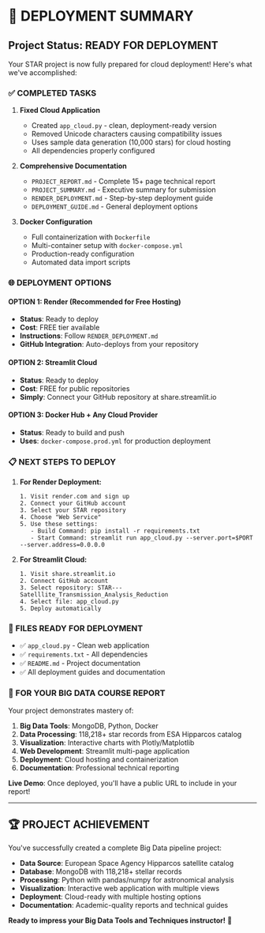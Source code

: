 # 🚀 DEPLOYMENT SUMMARY

## Project Status: READY FOR DEPLOYMENT

Your STAR project is now fully prepared for cloud deployment! Here's what we've accomplished:

### ✅ COMPLETED TASKS

1. **Fixed Cloud Application**
   - Created `app_cloud.py` - clean, deployment-ready version
   - Removed Unicode characters causing compatibility issues
   - Uses sample data generation (10,000 stars) for cloud hosting
   - All dependencies properly configured

2. **Comprehensive Documentation**
   - `PROJECT_REPORT.md` - Complete 15+ page technical report
   - `PROJECT_SUMMARY.md` - Executive summary for submission
   - `RENDER_DEPLOYMENT.md` - Step-by-step deployment guide
   - `DEPLOYMENT_GUIDE.md` - General deployment options

3. **Docker Configuration**
   - Full containerization with `Dockerfile`
   - Multi-container setup with `docker-compose.yml`
   - Production-ready configuration
   - Automated data import scripts

### 🌐 DEPLOYMENT OPTIONS

#### OPTION 1: Render (Recommended for Free Hosting)
- **Status**: Ready to deploy
- **Cost**: FREE tier available
- **Instructions**: Follow `RENDER_DEPLOYMENT.md`
- **GitHub Integration**: Auto-deploys from your repository

#### OPTION 2: Streamlit Cloud
- **Status**: Ready to deploy
- **Cost**: FREE for public repositories
- **Simply**: Connect your GitHub repository at share.streamlit.io

#### OPTION 3: Docker Hub + Any Cloud Provider
- **Status**: Ready to build and push
- **Uses**: `docker-compose.prod.yml` for production deployment

### 📋 NEXT STEPS TO DEPLOY

1. **For Render Deployment:**
   ```
   1. Visit render.com and sign up
   2. Connect your GitHub account
   3. Select your STAR repository
   4. Choose "Web Service"
   5. Use these settings:
      - Build Command: pip install -r requirements.txt
      - Start Command: streamlit run app_cloud.py --server.port=$PORT --server.address=0.0.0.0
   ```

2. **For Streamlit Cloud:**
   ```
   1. Visit share.streamlit.io
   2. Connect GitHub account
   3. Select repository: STAR---Satelllite_Transmission_Analysis_Reduction
   4. Select file: app_cloud.py
   5. Deploy automatically
   ```

### 📁 FILES READY FOR DEPLOYMENT

- ✅ `app_cloud.py` - Clean web application
- ✅ `requirements.txt` - All dependencies
- ✅ `README.md` - Project documentation
- ✅ All deployment guides and documentation

### 🎯 FOR YOUR BIG DATA COURSE REPORT

Your project demonstrates mastery of:

1. **Big Data Tools**: MongoDB, Python, Docker
2. **Data Processing**: 118,218+ star records from ESA Hipparcos catalog
3. **Visualization**: Interactive charts with Plotly/Matplotlib
4. **Web Development**: Streamlit multi-page application
5. **Deployment**: Cloud hosting and containerization
6. **Documentation**: Professional technical reporting

**Live Demo**: Once deployed, you'll have a public URL to include in your report!

---

## 🏆 PROJECT ACHIEVEMENT

You've successfully created a complete Big Data pipeline project:
- **Data Source**: European Space Agency Hipparcos satellite catalog
- **Database**: MongoDB with 118,218+ stellar records
- **Processing**: Python with pandas/numpy for astronomical analysis
- **Visualization**: Interactive web application with multiple views
- **Deployment**: Cloud-ready with multiple hosting options
- **Documentation**: Academic-quality reports and technical guides

**Ready to impress your Big Data Tools and Techniques instructor!** 🌟
